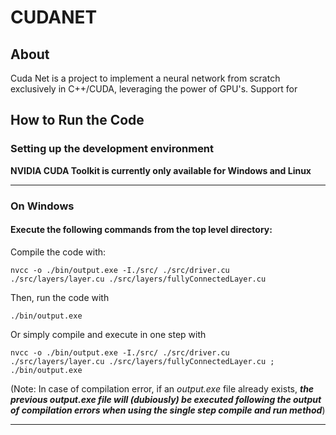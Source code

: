 # CUDANET

## About

Cuda Net is a project to implement a neural network from scratch exclusively in C++/CUDA, leveraging the power of GPU's. Support for 

## How to Run the Code 

### Setting up the development environment

**NVIDIA CUDA Toolkit is currently only available for Windows and Linux**




---
### On Windows
#### Execute the following commands from the top level directory:
Compile the code with:

```nvcc -o ./bin/output.exe -I./src/ ./src/driver.cu ./src/layers/layer.cu ./src/layers/fullyConnectedLayer.cu```

Then, run the code with 

``` ./bin/output.exe ```

Or simply compile and execute in one step with 

```nvcc -o ./bin/output.exe -I./src/ ./src/driver.cu ./src/layers/layer.cu ./src/layers/fullyConnectedLayer.cu ; ./bin/output.exe ```

(Note: In case of compilation error, if an *output.exe* file already exists, ***the previous output.exe file will (dubiously) be executed following the output of compilation errors when using the single step compile and run method***)

---